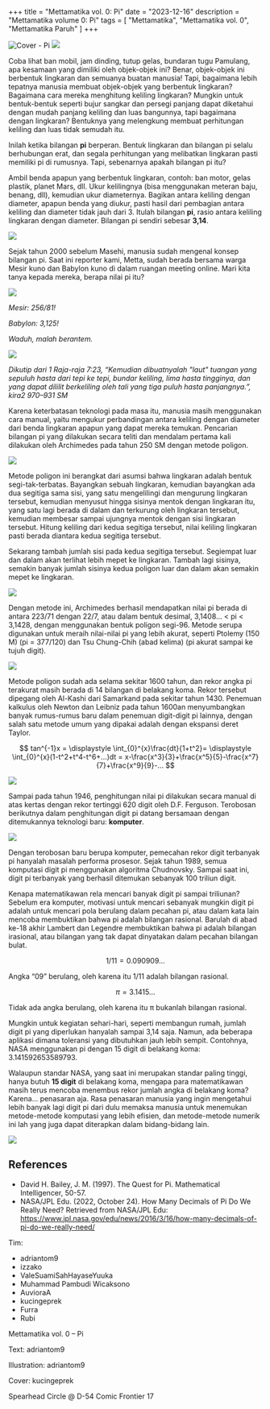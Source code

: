 +++
title = "Mettamatika vol. 0: Pi"
date = "2023-12-16"
description = "Mettamatika volume 0: Pi"
tags = [
    "Mettamatika",
    "Mettamatika vol. 0",
    "Mettamatika Paruh"
]
+++

![Cover - Pi](cover-pi.png)
![](nenen.png)

Coba lihat ban mobil, jam dinding, tutup gelas, bundaran tugu Pamulang, apa kesamaan yang dimiliki oleh objek-objek ini? Benar, objek-objek ini berbentuk lingkaran dan semuanya buatan manusia! Tapi, bagaimana lebih tepatnya manusia membuat objek-objek yang berbentuk lingkaran? Bagaimana cara mereka menghitung keliling lingkaran? Mungkin untuk bentuk-bentuk seperti bujur sangkar dan persegi panjang dapat diketahui dengan mudah panjang keliling dan luas bangunnya, tapi bagaimana dengan lingkaran? Bentuknya yang melengkung membuat perhitungan keliling dan luas tidak semudah itu.

Inilah ketika bilangan **pi** berperan. Bentuk lingkaran dan bilangan pi selalu berhubungan erat, dan segala perhitungan yang melibatkan lingkaran pasti memiliki pi di rumusnya. Tapi, sebenarnya apakah bilangan pi itu?

Ambil benda apapun yang berbentuk lingkaran, contoh: ban motor, gelas plastik, planet Mars, dll. Ukur kelilingnya (bisa menggunakan meteran baju, benang, dll), kemudian ukur diameternya. Bagikan antara keliling dengan diameter, apapun benda yang diukur, pasti hasil dari pembagian antara keliling dan diameter tidak jauh dari 3. Itulah bilangan **pi**, rasio antara keliling lingkaran dengan diameter. Bilangan pi sendiri sebesar **3,14**.

![](pie.png)

Sejak tahun 2000 sebelum Masehi, manusia sudah mengenal konsep bilangan pi. Saat ini reporter kami, Metta, sudah berada bersama warga Mesir kuno dan Babylon kuno di dalam ruangan meeting online. Mari kita tanya kepada mereka, berapa nilai pi itu?

![](zoom.png)

*Mesir: 256/81!*

*Babylon: 3,125!*

*Waduh, malah berantem.*

![](alkitab.png)

*Dikutip dari 1 Raja-raja 7:23, “Kemudian dibuatnyalah "laut" tuangan yang sepuluh hasta dari tepi ke tepi, bundar keliling, lima hasta tingginya, dan yang dapat dililit berkeliling oleh tali yang tiga puluh hasta panjangnya.”, kira2 970–931 SM*

Karena keterbatasan teknologi pada masa itu, manusia masih menggunakan cara manual, yaitu mengukur perbandingan antara keliling dengan diameter dari benda lingkaran apapun yang dapat mereka temukan. Pencarian bilangan pi yang dilakukan secara teliti dan mendalam pertama kali dilakukan oleh Archimedes pada tahun 250 SM dengan metode poligon.
 
![](polygon.png)

Metode poligon ini berangkat dari asumsi bahwa lingkaran adalah bentuk segi-tak-terbatas. Bayangkan sebuah lingkaran, kemudian bayangkan ada dua segitiga sama sisi, yang satu mengelilingi dan mengurung lingkaran tersebut, kemudian menyusut hingga sisinya mentok dengan lingkaran itu, yang satu lagi berada di dalam dan terkurung oleh lingkaran tersebut, kemudian membesar sampai ujungnya mentok dengan sisi lingkaran tersebut. Hitung keliling dari kedua segitiga tersebut, nilai keliling lingkaran pasti berada diantara kedua segitiga tersebut.

Sekarang tambah jumlah sisi pada kedua segitiga tersebut. Segiempat luar dan dalam akan terlihat lebih mepet ke lingkaran. Tambah lagi sisinya, semakin banyak jumlah sisinya kedua poligon luar dan dalam akan semakin mepet ke lingkaran.

![](archimedes.png)

Dengan metode ini, Archimedes berhasil mendapatkan nilai pi berada di antara 223/71 dengan 22/7, atau dalam bentuk desimal, 3,1408… < pi < 3,1428, dengan menggunakan bentuk poligon segi-96. Metode serupa digunakan untuk meraih nilai-nilai pi yang lebih akurat, seperti Ptolemy (150 M) (pi = 377/120) dan Tsu Chung-Chih (abad kelima) (pi akurat sampai ke tujuh digit).

![](leibniz.png)

Metode poligon sudah ada selama sekitar 1600 tahun, dan rekor angka pi terakurat masih berada di 14 bilangan di belakang koma. Rekor tersebut dipegang oleh Al-Kashi dari Samarkand pada sekitar tahun 1430. Penemuan kalkulus oleh Newton dan Leibniz pada tahun 1600an menyumbangkan banyak rumus-rumus baru dalam penemuan digit-digit pi lainnya, dengan salah satu metode umum yang dipakai adalah dengan ekspansi deret Taylor.

$$
tan^{-1}x = \displaystyle \int_{0}^{x}\frac{dt}{1+t^2}= \displaystyle \int_{0}^{x}(1-t^2+t^4-t^6+...)dt
    = x-\frac{x^3}{3}+\frac{x^5}{5}-\frac{x^7}{7}+\frac{x^9}{9}-... 
$$

![](rumus.png)

Sampai pada tahun 1946, penghitungan nilai pi dilakukan secara manual di atas kertas dengan rekor tertinggi 620 digit oleh D.F. Ferguson. Terobosan berikutnya dalam penghitungan digit pi datang bersamaan dengan ditemukannya teknologi baru: **komputer**.
 
![](computers.png)

Dengan terobosan baru berupa komputer, pemecahan rekor digit terbanyak pi hanyalah masalah performa prosesor. Sejak tahun 1989, semua komputasi digit pi menggunakan algoritma Chudnovsky. Sampai saat ini, digit pi terbanyak yang berhasil ditemukan sebanyak 100 triliun digit.

Kenapa matematikawan rela mencari banyak digit pi sampai triliunan? Sebelum era komputer, motivasi untuk mencari sebanyak mungkin digit pi adalah untuk mencari pola berulang dalam pecahan pi, atau dalam kata lain mencoba membuktikan bahwa pi adalah bilangan rasional. Barulah di abad ke-18 akhir Lambert dan Legendre membuktikan bahwa pi adalah bilangan irasional, atau bilangan yang tak dapat dinyatakan dalam pecahan bilangan bulat.

$$
1/11=0.090909…
$$

Angka “09” berulang, oleh karena itu 1/11 adalah bilangan rasional.

$$
π=3.1415…
$$

Tidak ada angka berulang, oleh karena itu π bukanlah bilangan rasional.

Mungkin untuk kegiatan sehari-hari, seperti membangun rumah, jumlah digit pi yang diperlukan hanyalah sampai 3,14 saja. Namun, ada beberapa aplikasi dimana toleransi yang dibutuhkan jauh lebih sempit. Contohnya, NASA menggunakan pi dengan 15 digit di belakang koma: 3.141592653589793.

Walaupun standar NASA, yang saat ini merupakan standar paling tinggi, hanya butuh **15 digit** di belakang koma, mengapa para matematikawan masih terus mencoba menembus rekor jumlah angka di belakang koma? Karena… penasaran aja. Rasa penasaran manusia yang ingin mengetahui lebih banyak lagi digit pi dari dulu memaksa manusia untuk menemukan metode-metode komputasi yang lebih efisien, dan metode-metode numerik ini lah yang juga dapat diterapkan dalam bidang-bidang lain.

![](angkasa.png)

## References
* David H. Bailey, J. M. (1997). The Quest for Pi. Mathematical Intelligencer, 50-57.
* NASA/JPL Edu. (2022, October 24). How Many Decimals of Pi Do We Really Need? Retrieved from NASA/JPL Edu: https://www.jpl.nasa.gov/edu/news/2016/3/16/how-many-decimals-of-pi-do-we-really-need/

Tim:
* adriantom9
* izzako
* ValeSuamiSahHayaseYuuka
* Muhammad Pambudi Wicaksono
* AuvioraA
* kucingeprek
* Furra
* Rubi

Mettamatika vol. 0 – Pi

Text: adriantom9

Illustration: adriantom9

Cover: kucingeprek

Spearhead Circle @ D-54 Comic Frontier 17